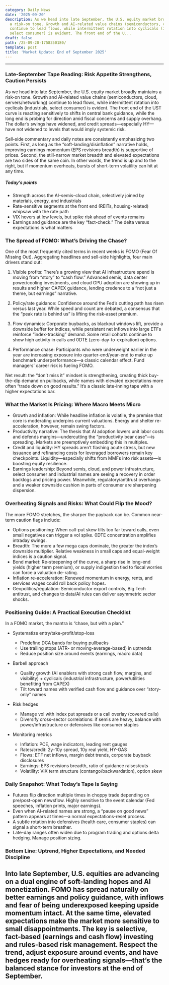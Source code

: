```yaml
---
category: Daily News
date: '2025-09-20'
description: As we head into late September, the U.S. equity market broadly maintains
  a risk-on tone. Growth and AI-related value chains (semiconductors, cloud, servers/networking)
  continue to lead flows, while intermittent rotation into cyclicals (industrials,
  select consumer) is evident. The front end of the U...
draft: false
path: /25-09-20-1758350180/
template: post
title: 'Market Update: End of September 2025'
---
```


---
### Late-September Tape Reading: Risk Appetite Strengthens, Caution Persists

As we head into late September, the U.S. equity market broadly maintains a risk-on tone. Growth and AI-related value chains (semiconductors, cloud, servers/networking) continue to lead flows, while intermittent rotation into cyclicals (industrials, select consumer) is evident. The front end of the UST curve is reacting sensitively to shifts in central bank guidance, while the long end is probing for direction amid fiscal concerns and supply overhang. The dollar’s swings have widened, and credit spreads—especially HY—have not widened to levels that would imply systemic risk.

Sell-side commentary and daily notes are consistently emphasizing two points. First, as long as the “soft-landing/disinflation” narrative holds, improving earnings momentum (EPS revisions breadth) is supportive of prices. Second, the still-narrow market breadth and elevated expectations are two sides of the same coin. In other words, the trend is up and to the right, but if momentum overheats, bursts of short-term volatility can hit at any time.

##### Today’s points
- Strength across the AI–semis–cloud chain, selectively joined by materials, energy, and industrials
- Rate-sensitive segments at the front end (REITs, housing-related) whipsaw with the rate path
- VIX hovers at low levels, but spike risk ahead of events remains
- Earnings and guidance are the key “fact-check.” The delta versus expectations is what matters


### The Spread of FOMO: What’s Driving the Chase?

One of the most frequently cited terms in recent weeks is FOMO (Fear Of Missing Out). Aggregating headlines and sell-side highlights, four main drivers stand out:

1) Visible profits: There’s a growing view that AI infrastructure spend is moving from “story” to “cash flow.” Advanced semis, data center power/cooling investments, and cloud GPU adoption are showing up in results and higher CAPEX guidance, lending credence to a “not just a theme, but earnings” narrative.

2) Policy/rate guidance: Confidence around the Fed’s cutting path has risen versus last year. While speed and count are debated, a consensus that the “peak rate is behind us” is lifting the risk-asset premium.

3) Flow dynamics: Corporate buybacks, as blackout windows lift, provide a downside buffer for indices, while persistent net inflows into large ETFs reinforce “index-tracking” demand. Some retail cohorts continue to show high activity in calls and 0DTE (zero-day-to-expiration) options.

4) Performance chase: Participants who were underweight earlier in the year are increasing exposure into quarter-end/year-end to make up benchmark underperformance—a classic calendar effect. Fund managers’ career risk is fueling FOMO.

Net result: the “don’t miss it” mindset is strengthening, creating thick buy-the-dip demand on pullbacks, while names with elevated expectations more often “trade down on good results.” It’s a classic late-inning tape with a higher expectations bar.


### What the Market Is Pricing: Where Macro Meets Micro

- Growth and inflation: While headline inflation is volatile, the premise that core is moderating underpins current valuations. Energy and shelter re-acceleration, however, remain swing factors.
- Productivity narrative: The thesis that AI adoption lowers unit labor costs and defends margins—undercutting the “productivity bear case”—is spreading. Markets are preemptively embedding this in multiples.
- Credit and liquidity: HY spreads aren’t flashing acute stress, but new issuance and refinancing costs for leveraged borrowers remain key checkpoints. Liquidity—especially shifts from MMFs into risk assets—is boosting equity resilience.
- Earnings leadership: Beyond semis, cloud, and power infrastructure, select consumer and industrial names are seeing a recovery in order backlogs and pricing power. Meanwhile, regulatory/antitrust overhangs and a weaker downside cushion in parts of consumer are sharpening dispersion.


### Overheating Signals and Risks: What Could Flip the Mood?

The more FOMO stretches, the sharper the payback can be. Common near-term caution flags include:

- Options positioning: When call-put skew tilts too far toward calls, even small negatives can trigger a vol spike. 0DTE concentration amplifies intraday swings.
- Breadth: The more a few mega caps dominate, the greater the index’s downside multiplier. Relative weakness in small caps and equal-weight indices is a caution signal.
- Bond market: Re-steepening of the curve, a sharp rise in long-end yields (higher term premium), or supply indigestion tied to fiscal worries can force a valuation de-rating.
- Inflation re-acceleration: Renewed momentum in energy, rents, and services wages could roll back policy hopes.
- Geopolitics/regulation: Semiconductor export controls, Big Tech antitrust, and changes to data/AI rules can deliver asymmetric sector shocks.


### Positioning Guide: A Practical Execution Checklist

In a FOMO market, the mantra is “chase, but with a plan.”

- Systematize entry/take-profit/stop-loss
  - Predefine DCA bands for buying pullbacks
  - Use trailing stops (ATR- or moving-average-based) in uptrends
  - Reduce position size around events (earnings, macro data)

- Barbell approach
  - Quality growth (AI enablers with strong cash flow, margins, and visibility) + cyclicals (industrial infrastructure, power/utilities benefiting from CAPEX)
  - Tilt toward names with verified cash flow and guidance over “story-only” names

- Risk hedges
  - Manage vol with index put spreads or a call overlay (covered calls)
  - Diversify cross-sector correlations: if semis are heavy, balance with power/infrastructure or defensives like consumer staples

- Monitoring metrics
  - Inflation: PCE, wage indicators, leading rent gauges
  - Rates/credit: 2y–10y spread, 10y real yield, HY-OAS
  - Flows: ETF net inflows, margin debt trends, corporate buyback disclosures
  - Earnings: EPS revisions breadth, ratio of guidance raises/cuts
  - Volatility: VIX term structure (contango/backwardation), option skew


### Daily Snapshot: What Today’s Tape Is Saying

- Futures flip direction multiple times in choppy trade depending on pre/post-open newsflow. Highly sensitive to the event calendar (Fed speeches, inflation prints, major earnings).
- Even when AI-related names are strong, a “pause on good news” pattern appears at times—a normal expectations-reset process.
- A subtle rotation into defensives (health care, consumer staples) can signal a short-term breather.
- Late-day ranges often widen due to program trading and options delta hedging. Manage position sizing.


### Bottom Line: Uptrend, Higher Expectations, and Needed Discipline

Into late September, U.S. equities are advancing on a dual engine of soft-landing hopes and AI monetization. FOMO has spread naturally on better earnings and policy guidance, with inflows and fear of being underexposed keeping upside momentum intact. At the same time, elevated expectations make the market more sensitive to small disappointments. The key is selective, fact-based (earnings and cash flow) investing and rules-based risk management. Respect the trend, adjust exposure around events, and have hedges ready for overheating signals—that’s the balanced stance for investors at the end of September.
---